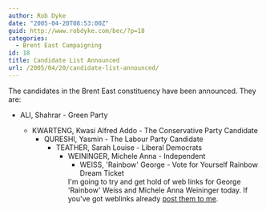 ```yaml
---
author: Rob Dyke
date: "2005-04-20T08:53:00Z"
guid: http://www.robdyke.com/bec/?p=18
categories:
  - Brent East Campaigning
id: 18
title: Candidate List Announced
url: /2005/04/20/candidate-list-announced/
---
```

The candidates in the Brent East constituency have been announced. They are:

  * ALI, Shahrar - Green Party</p> 
      * KWARTENG, Kwasi Alfred Addo - The Conservative Party Candidate 
          * QURESHI, Yasmin - The Labour Party Candidate 
              * TEATHER, Sarah Louise - Liberal Democrats 
                  * WEININGER, Michele Anna - Independent 
                      * WEISS, 'Rainbow' George - Vote for Yourself Rainbow Dream Ticket </ul> 
                        I'm going to try and get hold of web links for George 'Rainbow' Weiss and Michele Anna Weininger today. If you've got weblinks already [post them to me](mailto://brent_east@robdyke.com).